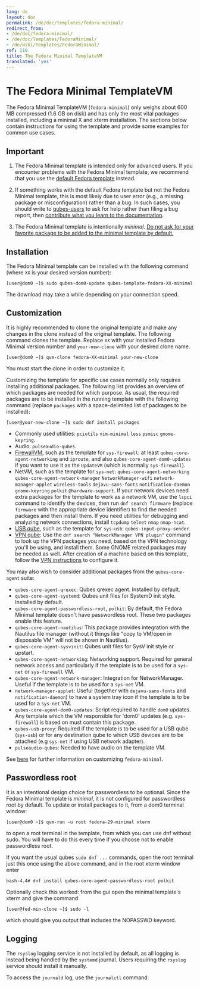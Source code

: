```yaml
---
lang: de
layout: doc
permalink: /de/doc/templates/fedora-minimal/
redirect_from:
- /de/doc/fedora-minimal/
- /de/doc/Templates/FedoraMinimal/
- /de/wiki/Templates/FedoraMinimal/
ref: 110
title: The Fedora Minimal TemplateVM
translated: 'yes'
---
```


The Fedora Minimal TemplateVM
=============================

The Fedora Minimal TemplateVM (`fedora-minimal`) only weighs about 600 MB compressed (1.6 GB on disk) and has only the most vital packages installed, including a minimal X and xterm installation.
The sections below contain instructions for using the template and provide some examples for common use cases.


Important
---------

1. The Fedora Minimal template is intended only for advanced users.
   If you encounter problems with the Fedora Minimal template, we recommend that you use the [default Fedora template] instead.

2. If something works with the default Fedora template but not the Fedora Minimal template, this is most likely due to user error (e.g., a missing package or misconfiguration) rather than a bug.
   In such cases, you should write to [qubes-users] to ask for help rather than filing a bug report, then [contribute what you learn to the documentation][doc-guidelines].

3. The Fedora Minimal template is intentionally *minimal*.
   [Do not ask for your favorite package to be added to the minimal template by default.][pref-default]


Installation
------------

The Fedora Minimal template can be installed with the following command (where `XX` is your desired version number):

~~~
[user@dom0 ~]$ sudo qubes-dom0-update qubes-template-fedora-XX-minimal
~~~

The download may take a while depending on your connection speed.


Customization
-------------

It is highly recommended to clone the original template and make any changes in the clone instead of the original template.
The following command clones the template.
Replace `XX` with your installed Fedora Minimal version number and `your-new-clone` with your desired clone name.

~~~
[user@dom0 ~]$ qvm-clone fedora-XX-minimal your-new-clone
~~~

You must start the clone in order to customize it.

Customizing the template for specific use cases normally only requires installing additional packages.
The following list provides an overview of which packages are needed for which purpose.
As usual, the required packages are to be installed in the running template with the following command (replace `packages` with a space-delimited list of packages to be installed):

~~~
[user@your-new-clone ~]$ sudo dnf install packages
~~~

 - Commonly used utilities: `pciutils` `vim-minimal` `less` `psmisc` `gnome-keyring`.
 - Audio: `pulseaudio-qubes`.
 - [FirewallVM](/de/doc/firewall/), such as the template for `sys-firewall`: at least `qubes-core-agent-networking` and `iproute`, and also `qubes-core-agent-dom0-updates` if you want to use it as the `UpdateVM` (which is normally `sys-firewall`).
 - NetVM, such as the template for `sys-net`: `qubes-core-agent-networking` `qubes-core-agent-network-manager` `NetworkManager-wifi` `network-manager-applet` `wireless-tools` `dejavu-sans-fonts` `notification-daemon` `gnome-keyring` `polkit` `@hardware-support`.
   If your network devices need extra packages for the template to work as a network VM, use the `lspci` command to identify the devices, then run `dnf search firmware` (replace `firmware` with the appropriate device identifier) to find the needed packages and then install them.
   If you need utilities for debugging and analyzing network connections, install `tcpdump` `telnet` `nmap` `nmap-ncat`.
 - [USB qube](/de/doc/usb-qubes/), such as the template for `sys-usb`: `qubes-input-proxy-sender`.
 - [VPN qube](/de/doc/vpn/): Use the `dnf search "NetworkManager VPN plugin"` command to look up the VPN packages you need, based on the VPN technology you'll be using, and install them.
   Some GNOME related packages may be needed as well.
   After creation of a machine based on this template, follow the [VPN instructions](/de/doc/vpn/#set-up-a-proxyvm-as-a-vpn-gateway-using-networkmanager) to configure it.

You may also wish to consider additional packages from the `qubes-core-agent` suite:

 - `qubes-core-agent-qrexec`: Qubes qrexec agent. Installed by default.
 - `qubes-core-agent-systemd`: Qubes unit files for SystemD init style. Installed by default.
 - `qubes-core-agent-passwordless-root`, `polkit`: By default, the Fedora Minimal template doesn't have passwordless root. These two packages enable this feature.
 - `qubes-core-agent-nautilus`: This package provides integration with the Nautilus file manager (without it things like "copy to VM/open in disposable VM" will not be shown in Nautilus).
 - `qubes-core-agent-sysvinit`: Qubes unit files for SysV init style or upstart.
 - `qubes-core-agent-networking`: Networking support. Required for general network access and particularly if the template is to be used for a `sys-net` or `sys-firewall` VM.
 - `qubes-core-agent-network-manager`: Integration for NetworkManager. Useful if the template is to be used for a `sys-net` VM.
 - `network-manager-applet`: Useful (together with `dejavu-sans-fonts` and `notification-daemon`) to have a system tray icon if the template is to be used for a `sys-net` VM.
 - `qubes-core-agent-dom0-updates`: Script required to handle `dom0` updates. Any template which the VM responsible for 'dom0' updates (e.g. `sys-firewall`) is based on must contain this package.
 - `qubes-usb-proxy`: Required if the template is to be used for a USB qube (`sys-usb`) or for any destination qube to which USB devices are to be attached (e.g `sys-net` if using USB network adapter).
 - `pulseaudio-qubes`: Needed to have audio on the template VM.

See [here][customization] for further information on customizing `fedora-minimal`.


Passwordless root
-----------------

It is an intentional design choice for passwordless to be optional.
Since the Fedora Minimal template is *minimal*, it is not configured for passwordless root by default.
To update or install packages to it, from a dom0 terminal window:

~~~
[user@dom0 ~]$ qvm-run -u root fedora-29-minimal xterm
~~~
to open a root terminal in the template, from which you can use dnf without sudo. You will have to do this every time if you choose not to enable passwordless root. 

If you want the usual qubes `sudo dnf ...` commands, open the root terminal just this once using the above command, and in the root xterm window enter

~~~
bash-4.4# dnf install qubes-core-agent-passwordless-root polkit
~~~

Optionally check this worked: from the gui open the minimal template's xterm and give the command

~~~
[user@fed-min-clone ~]$ sudo -l
~~~

which should give you output that includes the NOPASSWD keyword.


Logging
-------

The `rsyslog` logging service is not installed by default, as all logging is instead being handled by the `systemd` journal.
Users requiring the `rsyslog` service should install it manually.

To access the `journald` log, use the `journalctl` command.


[default Fedora template]: /de/doc/templates/fedora/
[qubes-users]: /de/support/#qubes-users
[doc-guidelines]: /de/doc/doc-guidelines/
[pref-default]: /de/faq/#could-you-please-make-my-preference-the-default
[customization]: /de/doc/fedora-minimal-template-customization/
